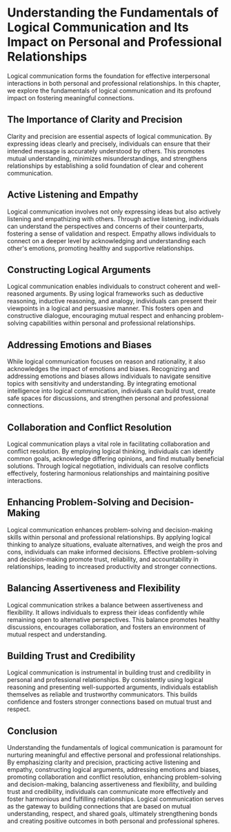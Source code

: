 Understanding the Fundamentals of Logical Communication and Its Impact on Personal and Professional Relationships
============================================================================================================================

Logical communication forms the foundation for effective interpersonal interactions in both personal and professional relationships. In this chapter, we explore the fundamentals of logical communication and its profound impact on fostering meaningful connections.

The Importance of Clarity and Precision
---------------------------------------

Clarity and precision are essential aspects of logical communication. By expressing ideas clearly and precisely, individuals can ensure that their intended message is accurately understood by others. This promotes mutual understanding, minimizes misunderstandings, and strengthens relationships by establishing a solid foundation of clear and coherent communication.

Active Listening and Empathy
----------------------------

Logical communication involves not only expressing ideas but also actively listening and empathizing with others. Through active listening, individuals can understand the perspectives and concerns of their counterparts, fostering a sense of validation and respect. Empathy allows individuals to connect on a deeper level by acknowledging and understanding each other's emotions, promoting healthy and supportive relationships.

Constructing Logical Arguments
------------------------------

Logical communication enables individuals to construct coherent and well-reasoned arguments. By using logical frameworks such as deductive reasoning, inductive reasoning, and analogy, individuals can present their viewpoints in a logical and persuasive manner. This fosters open and constructive dialogue, encouraging mutual respect and enhancing problem-solving capabilities within personal and professional relationships.

Addressing Emotions and Biases
------------------------------

While logical communication focuses on reason and rationality, it also acknowledges the impact of emotions and biases. Recognizing and addressing emotions and biases allows individuals to navigate sensitive topics with sensitivity and understanding. By integrating emotional intelligence into logical communication, individuals can build trust, create safe spaces for discussions, and strengthen personal and professional connections.

Collaboration and Conflict Resolution
-------------------------------------

Logical communication plays a vital role in facilitating collaboration and conflict resolution. By employing logical thinking, individuals can identify common goals, acknowledge differing opinions, and find mutually beneficial solutions. Through logical negotiation, individuals can resolve conflicts effectively, fostering harmonious relationships and maintaining positive interactions.

Enhancing Problem-Solving and Decision-Making
---------------------------------------------

Logical communication enhances problem-solving and decision-making skills within personal and professional relationships. By applying logical thinking to analyze situations, evaluate alternatives, and weigh the pros and cons, individuals can make informed decisions. Effective problem-solving and decision-making promote trust, reliability, and accountability in relationships, leading to increased productivity and stronger connections.

Balancing Assertiveness and Flexibility
---------------------------------------

Logical communication strikes a balance between assertiveness and flexibility. It allows individuals to express their ideas confidently while remaining open to alternative perspectives. This balance promotes healthy discussions, encourages collaboration, and fosters an environment of mutual respect and understanding.

Building Trust and Credibility
------------------------------

Logical communication is instrumental in building trust and credibility in personal and professional relationships. By consistently using logical reasoning and presenting well-supported arguments, individuals establish themselves as reliable and trustworthy communicators. This builds confidence and fosters stronger connections based on mutual trust and respect.

Conclusion
----------

Understanding the fundamentals of logical communication is paramount for nurturing meaningful and effective personal and professional relationships. By emphasizing clarity and precision, practicing active listening and empathy, constructing logical arguments, addressing emotions and biases, promoting collaboration and conflict resolution, enhancing problem-solving and decision-making, balancing assertiveness and flexibility, and building trust and credibility, individuals can communicate more effectively and foster harmonious and fulfilling relationships. Logical communication serves as the gateway to building connections that are based on mutual understanding, respect, and shared goals, ultimately strengthening bonds and creating positive outcomes in both personal and professional spheres.
